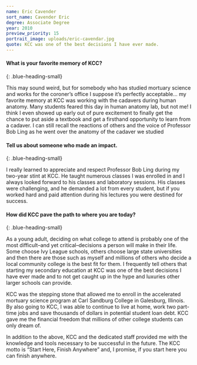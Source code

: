 ```yaml
---
name: Eric Cavender
sort_name: Cavender Eric
degree: Associate Degree
year: 2010
preview_priority: 15
portrait_image: uploads/eric-cavendar.jpg
quote: KCC was one of the best decisions I have ever made.
---
```


#### What is your favorite memory of KCC?
{: .blue-heading-small}

This may sound weird, but for somebody who has studied mortuary science and works for the coroner’s office I suppose it’s perfectly acceptable… my favorite memory at KCC was working with the cadavers during human anatomy. Many students feared this day in human anatomy lab, but not me! I think I even showed up early out of pure excitement to finally get the chance to put aside a textbook and get a firsthand opportunity to learn from a cadaver. I can still recall the reactions of others and the voice of Professor Bob Ling as he went over the anatomy of the cadaver we studied

#### Tell us about someone who made an impact.
{: .blue-heading-small}

I really learned to appreciate and respect Professor Bob Ling during my two-year stint at KCC. He taught numerous classes I was enrolled in and I always looked forward to his classes and laboratory sessions. His classes were challenging, and he demanded a lot from every student, but if you worked hard and paid attention during his lectures you were destined for success.

#### How did KCC pave the path to where you are today?
{: .blue-heading-small}

As a young adult, deciding on what college to attend is probably one of the most difficult–and yet critical–decisions a person will make in their life. Some choose Ivy League schools, others choose large state universities and then there are those such as myself and millions of others who decide a local community college is the best fit for them. I frequently tell others that starting my secondary education at KCC was one of the best decisions I have ever made and to not get caught up in the hype and luxuries other larger schools can provide.

KCC was the stepping stone that allowed me to enroll in the accelerated mortuary science program at Carl Sandburg College in Galesburg, Illinois. By also going to KCC, I was able to continue to live at home, work two part-time jobs and save thousands of dollars in potential student loan debt. KCC gave me the financial freedom that millions of other college students can only dream of.

In addition to the above, KCC and the dedicated staff provided me with the knowledge and tools necessary to be successful in the future. The KCC motto is “Start Here, Finish Anywhere” and, I promise, if you start here you can finish anywhere.
